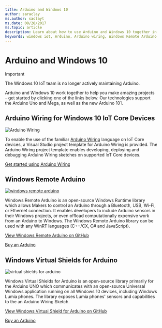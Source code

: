 ```yaml
---
title: Arduino and Windows 10
author: saraclay
ms.author: saclayt
ms.date: 08/28/2017
ms.topic: article
description: Learn about how to use Arduino and Windows 10 together in Wiring, Remote Arduino, and more.
keywords: windows iot, Arduino, Arduino wiring, Windows Remote Arduino
---
```


# Arduino and Windows 10

> [!IMPORTANT]
> The Windows 10 IoT team is no longer actively maintaining Arduino.

Arduino and Windows 10 work together to help you make amazing projects - get started by clicking one of the links below. Our technologies support the Arduino Uno and Mega, as well as the new Arduino 101.

## Arduino Wiring for Windows 10 IoT Core Devices

![Arduino Wiring](../media/ArduinoAndWindows10/Lighning_0.png)

To enable the use of the familiar [Arduino Wiring](https://www.arduino.cc/en/Reference/HomePage) language on IoT Core devices, a Visual Studio project template for Arduino Wiring is provided. The Arduino Wiring project template enables developing, deploying and debugging Arduino Wiring sketches on supported IoT Core devices.
	
[Get started using Arduino Wiring](ArduinoWiring.md)   

## Windows Remote Arduino

[![windows remote arduino](../media/ArduinoAndWindows10/WindowsPhone_0.png)](https://github.com/ms-iot/remote-wiring)

Windows Remote Arduino is an open-source Windows Runtime library which allows Makers to control an Arduino through a Bluetooth, USB, Wi-Fi, or Ethernet connection. It enables developers to include Arduino sensors in their Windows projects, or even offload computationally expensive work from an Arduino to Windows. The Windows Remote Arduino library can be used with any WinRT languages (C++/CX, C# and JavaScript).

[View Windows Remote Arduino on GitHub](https://github.com/ms-iot/remote-wiring)

[Buy an Arduino](http://store-usa.arduino.cc/)
</div>
</div>

## Windows Virtual Shields for Arduino

![virtual shields for arduino](../media/ArduinoAndWindows10/Arduino_1.png)

Windows Virtual Shields for Arduino is an open-source library primarily for the Arduino UNO which communicates with an open-source Universal Windows application running on all Windows 10 devices, including Windows Lumia phones. The library exposes Lumia phones' sensors and capabilities to the an Arduino Wiring Sketch.

[View Windows Virtual Shield for Arduino on GitHub](https://github.com/ms-iot/virtual-shields-arduino)

[Buy an Arduino](http://store-usa.arduino.cc/)
</div>
</div>
